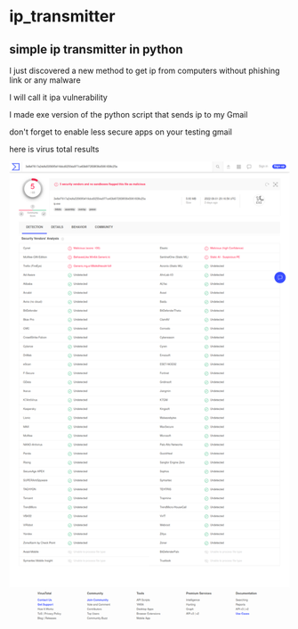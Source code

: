 # ip_transmitter
simple ip transmitter in python
--------------------------------

I just discovered a new method to get ip from computers
without phishing link or any malware

I will call it ipa vulnerability

I made exe version of the python script that sends ip to my Gmail

don't forget to enable less secure apps on your testing gmail 

here is virus total results

![Virus-total](https://github.com/CIRKLARE/ip_transmitter/blob/main/virus-total.png)
